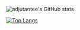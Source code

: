 ![adjutantee's GitHub stats](https://github-readme-stats.vercel.app/api?username=adjutantee&show_icons=true&theme=radical)

[![Top Langs](https://github-readme-stats.vercel.app/api/top-langs/?username=adjutantee&layout=compact)](https://github.com/anuraghazra/github-readme-stats)


<!--
**adjutantee/adjutantee** is a ✨ _special_ ✨ repository because its `README.md` (this file) appears on your GitHub profile.

Here are some ideas to get you started:

- 🔭 I’m currently working on ...
- 🌱 I’m currently learning ...
- 👯 I’m looking to collaborate on ...
- 🤔 I’m looking for help with ...
- 💬 Ask me about ...
- 📫 How to reach me: ...
- 😄 Pronouns: ...
- ⚡ Fun fact: ...
-->
